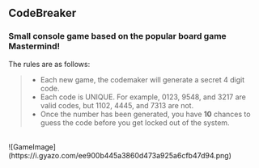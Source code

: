 ## CodeBreaker
### Small console game based on the popular board game Mastermind!

The rules are as follows: 
<br />
>- Each new game, the codemaker will generate a secret 4 digit code. 
>- Each code is UNIQUE. For example, 0123, 9548, and 3217 are valid codes, but 1102, 4445, and 7313 are not.
>- Once the number has been generated, you have **10** chances to guess the code before you get locked out of the system. 
<br />
![GameImage](https://i.gyazo.com/ee900b445a3860d473a925a6cfb47d94.png)
<br />

